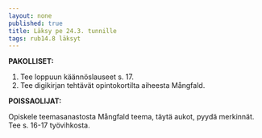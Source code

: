```yaml
---
layout: none
published: true
title: Läksy pe 24.3. tunnille
tags: rub14.8 läksyt
---
```

**PAKOLLISET:**

1. Tee loppuun käännöslauseet s. 17.
2. Tee digikirjan tehtävät opintokortilta aiheesta Mångfald.

**POISSAOLIJAT:**

Opiskele teemasanastosta Mångfald teema, täytä aukot, pyydä merkinnät. Tee s. 16-17 työvihkosta.
